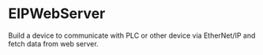 # EIPWebServer
Build a device to communicate with PLC or other device via EtherNet/IP and fetch data from web server.
